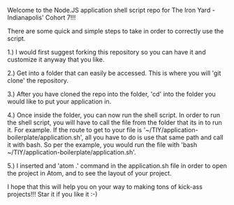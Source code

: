 Welcome to the Node.JS application shell script repo for The Iron Yard - Indianapolis' Cohort 7!!!

There are some quick and simple steps to take in order to correctly use the script.


1.) I would first suggest forking this repository so you can have it and customize it anyway that you like.

2.) Get into a folder that can easily be accessed. This is where you will 'git clone' the repository.

3.) After you have cloned the repo into the folder, 'cd' into the folder you would like to put your application in.

4.) Once inside the folder, you can now run the shell script. In order to run the shell script, you will have to call the file from the folder that its in to run it. For example. If the route to get to your file is '~/TIY/application-boilerplate/application.sh', all you have to do is use that same path and call it with bash. So per the example, you would run the file with 'bash ~/TIY/application-boilerplate/application.sh'.

5.) I inserted and 'atom .' command in the application.sh file in order to open the project in Atom, and to see the layout of your project.

I hope that this will help you on your way to making tons of kick-ass projects!!! Star it if you like it :-)
